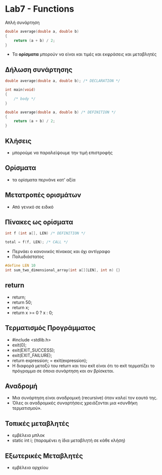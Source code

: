# Lab7 - Functions

Απλή συνάρτηση

```c
double average(double a, double b)
{
	return (a + b) / 2; 
}
```

* Τα **ορίσματα** μπορούν να είναι και τιμές και εκφράσεις και μεταβλητές


## Δήλωση συνάρτησης


```c
double average(double a, double b); /* DECLARATION */

int main(void) 
{
	/* body */ 
}

double average(double a, double b) /* DEFINITION */
{
	return (a + b) / 2; 
}
```

## Κλήσεις

* μπορούμε να παραλείψουμε την τιμή επιστροφής

## Ορίσματα

* τα ορίσματα περνάνε κατ’ αξία

## Μετατροπές ορισμάτων

* Από γενικό σε ειδικό

## Πίνακες ως ορίσματα

```c
int f (int a[], LEN) /* DEFINITION */

total = f(f, LEN); /* CALL */
```

* Περνάει ο κανονικός πίνακας και όχι αντίγραφο 
* Πολυδιάστατος

```c
#define LEN 10
int sum_two_dimensional_array(int a[][LEN], int n) {}
```

## return 

* return;
* return 50;
* return x;
* return x >= 0 ? x : 0;

## Τερματισμός Προγράμματος

* #include <stdlib.h>
* exit(0);
* exit(EXIT_SUCCESS);
* exit(EXIT_FAILURE);
* return expression; = exit(expression);
* Η διαφορά μεταξύ του return και του exit είναι ότι το exit τερματίζει το πρόγραμμα σε όποια συνάρτηση και αν βρίσκεται.

## Αναδρομή

* Μια συνάρτηση είναι αναδρομική (recursive) όταν καλεί τον εαυτό της.
* Όλες οι αναδρομικές συναρτήσεις χρειάζονται μια «συνθήκη τερματισμού».

## Τοπικές μεταβλητές

* εμβέλεια μπλοκ
* static int i; (παραμένει η ίδια μεταβλητή σε κάθε κλήση)

## Εξωτερικές Μεταβλητές

* εμβέλεια αρχείου
